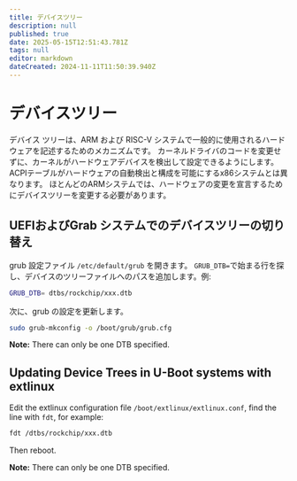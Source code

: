 ```yaml
---
title: デバイスツリー
description: null
published: true
date: 2025-05-15T12:51:43.781Z
tags: null
editor: markdown
dateCreated: 2024-11-11T11:50:39.940Z
---
```


# デバイスツリー

デバイス ツリーは、ARM および RISC-V システムで一般的に使用されるハードウェアを記述するためのメカニズムです。 カーネルドライバのコードを変更せずに、カーネルがハードウェアデバイスを検出して設定できるようにします。
ACPIテーブルがハードウェアの自動検出と構成を可能にするx86システムとは異なります。 ほとんどのARMシステムでは、ハードウェアの変更を宣言するためにデバイスツリーを変更する必要があります。

## UEFIおよびGrab システムでのデバイスツリーの切り替え

grub 設定ファイル `/etc/default/grub` を開きます。
`GRUB_DTB=`で始まる行を探し、デバイスのツリーファイルへのパスを追加します。例:

```bash
GRUB_DTB= dtbs/rockchip/xxx.dtb
```

次に、grub の設定を更新します。

```bash
sudo grub-mkconfig -o /boot/grub/grub.cfg
```

**Note:** There can only be one DTB specified.

## Updating Device Trees in U-Boot systems with extlinux

Edit the extlinux configuration file `/boot/extlinux/extlinux.conf`, find the line with `fdt`, for example:

```bash
fdt /dtbs/rockchip/xxx.dtb
```

Then reboot.

**Note:** There can only be one DTB specified.